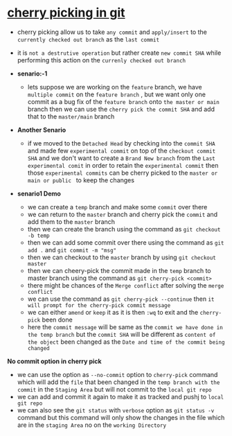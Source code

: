 # <ins> cherry picking in git </ins> #

- cherry picking allow us to take `any commit` and `apply/insert` to the `currently checked out branch` as the `last commit`

- it is `not a destrutive operation` but rather create `new commit SHA` while performing this action on the `currenly checked out branch`

- **senario:-1**

  - lets suppose we are working on the `feature` branch, we have `multiple commit` on the `feature branch` , but we want only one commit as a bug fix  of the `feature branch` onto `the master or main` branch then we can use the `cherry pick the commit SHA` and add that to the `master/main` branch

- **Another Senario**

  - if we moved to the `Detached Head` by checking into the `commit SHA` and made few `experimental commit` on top of the `checkout commit SHA` and we don't want to create a `Brand New branch` from the `Last experimental comit`  in order to retain the `experimental commit` then those `experimental commits` can be cherry picked to the `master or main or public ` to keep the changes 

- **senario1 Demo**

    - we can create a `temp` branch and make some `commit` over there
    - we can return to the `master` branch and cherry pick the `commit` and add them to the `master` branch
    - then we can create the branch using the command as `git checkout -b temp`
    - then we can add some commit over there using the command as `git add .` and `git commit -m "msg"`
    - then we can checkout to the `master` branch by using `git checkout master`
    - then we can cheery-pick the commit made in the `temp` branch to master branch using the command as `git cherry-pick <commit>`
    - there might be chances of the `Merge conflict` after solving the `merge conflict`
    - we can use the command as `git cherry-pick --continue` then `it will prompt for the cherry-pick commit message`
    - we can either `amend` or `keep` it as it is then `:wq` to exit and the `cherry-pick` been done
    - here the `commit message` will be same as the `commit we have done in the temp branch` but the `commit SHA` will be different as `content of the object` been changed as the `Date and time of the commit being changed `

**No commit option in cherry pick**

  - we can use the option as `--no-commit` option to `cherry-pick` command  which will add the `file` that been changed in the `temp branch with the commit` in the `Staging Area` but will not commit to the `local git repo`
  - we can add and commit it again to make it as tracked and pushj to `local git repo`
  - we can also see the `git status` with `verbose` option as `git status -v` command but this command will only show the changes in the file which are in the `staging Area` no on the `working Directory`



